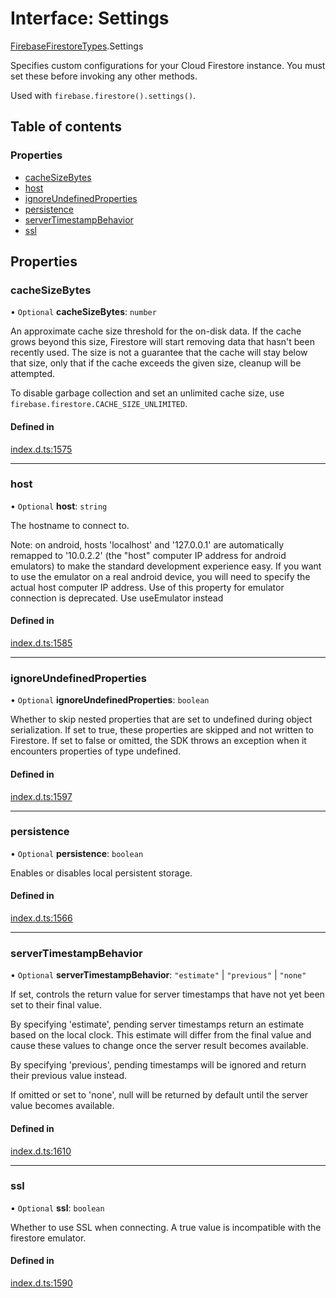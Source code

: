 # Interface: Settings

[FirebaseFirestoreTypes](/reference/firestore/modules/FirebaseFirestoreTypes.md).Settings

Specifies custom configurations for your Cloud Firestore instance. You must set these before invoking any other methods.

Used with `firebase.firestore().settings()`.

## Table of contents

### Properties

- [cacheSizeBytes](/reference/firestore/interfaces/FirebaseFirestoreTypes.Settings.md#cachesizebytes)
- [host](/reference/firestore/interfaces/FirebaseFirestoreTypes.Settings.md#host)
- [ignoreUndefinedProperties](/reference/firestore/interfaces/FirebaseFirestoreTypes.Settings.md#ignoreundefinedproperties)
- [persistence](/reference/firestore/interfaces/FirebaseFirestoreTypes.Settings.md#persistence)
- [serverTimestampBehavior](/reference/firestore/interfaces/FirebaseFirestoreTypes.Settings.md#servertimestampbehavior)
- [ssl](/reference/firestore/interfaces/FirebaseFirestoreTypes.Settings.md#ssl)

## Properties

### cacheSizeBytes

• `Optional` **cacheSizeBytes**: `number`

An approximate cache size threshold for the on-disk data. If the cache grows beyond this size, Firestore will start
removing data that hasn't been recently used. The size is not a guarantee that the cache will stay below that size,
only that if the cache exceeds the given size, cleanup will be attempted.

To disable garbage collection and set an unlimited cache size, use `firebase.firestore.CACHE_SIZE_UNLIMITED`.

#### Defined in

[index.d.ts:1575](https://github.com/invertase/react-native-firebase/blob/9f3f84763/packages/firestore/lib/index.d.ts#L1575)

___

### host

• `Optional` **host**: `string`

The hostname to connect to.

Note: on android, hosts 'localhost' and '127.0.0.1' are automatically remapped to '10.0.2.2' (the
"host" computer IP address for android emulators) to make the standard development experience easy.
If you want to use the emulator on a real android device, you will need to specify the actual host
computer IP address. Use of this property for emulator connection is deprecated. Use useEmulator instead

#### Defined in

[index.d.ts:1585](https://github.com/invertase/react-native-firebase/blob/9f3f84763/packages/firestore/lib/index.d.ts#L1585)

___

### ignoreUndefinedProperties

• `Optional` **ignoreUndefinedProperties**: `boolean`

Whether to skip nested properties that are set to undefined during object serialization.
If set to true, these properties are skipped and not written to Firestore.
If set to false or omitted, the SDK throws an exception when it encounters properties of type undefined.

#### Defined in

[index.d.ts:1597](https://github.com/invertase/react-native-firebase/blob/9f3f84763/packages/firestore/lib/index.d.ts#L1597)

___

### persistence

• `Optional` **persistence**: `boolean`

Enables or disables local persistent storage.

#### Defined in

[index.d.ts:1566](https://github.com/invertase/react-native-firebase/blob/9f3f84763/packages/firestore/lib/index.d.ts#L1566)

___

### serverTimestampBehavior

• `Optional` **serverTimestampBehavior**: ``"estimate"`` \| ``"previous"`` \| ``"none"``

If set, controls the return value for server timestamps that have not yet been set to their final value.

By specifying 'estimate', pending server timestamps return an estimate based on the local clock.
This estimate will differ from the final value and cause these values to change once the server result becomes available.

By specifying 'previous', pending timestamps will be ignored and return their previous value instead.

If omitted or set to 'none', null will be returned by default until the server value becomes available.

#### Defined in

[index.d.ts:1610](https://github.com/invertase/react-native-firebase/blob/9f3f84763/packages/firestore/lib/index.d.ts#L1610)

___

### ssl

• `Optional` **ssl**: `boolean`

Whether to use SSL when connecting. A true value is incompatible with the firestore emulator.

#### Defined in

[index.d.ts:1590](https://github.com/invertase/react-native-firebase/blob/9f3f84763/packages/firestore/lib/index.d.ts#L1590)

